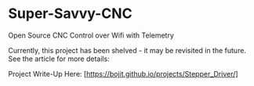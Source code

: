 # Super-Savvy-CNC
Open Source CNC Control over Wifi with Telemetry

Currently, this project has been shelved - it may be revisited in the future. See the article for more details:

Project Write-Up Here: [https://bojit.github.io/projects/Stepper_Driver/]
